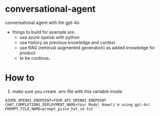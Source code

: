 # conversational-agent
conversational agent with llm gpt-4o

- things to build for example are:
    - use azure openai with python
    - use history as previous knowledge and context
    - use RAG (retreival augmented generation) as added knowledge for product
    - to be continue..


# How to
1. make sure you create .env file with this variable inside
```OPENAI_API_KEY=YOUR API KEY
AZURE_OPENAI_ENDPOINT=YOUR API OPENAI ENDPOINT
CHAT_COMPLETIONS_DEPLOYMENT_NAME=Your Model Name(i'm using gpt-4o)
PROMPT_FILE_NAME=prompt_pizza_hut_id.txt```